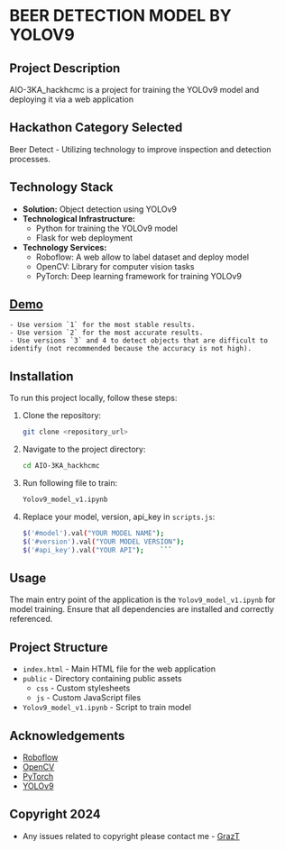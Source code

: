   # BEER DETECTION MODEL BY YOLOV9

  ## Project Description

  AIO-3KA_hackhcmc is a project for training the YOLOv9 model and deploying it via a web application

  ## Hackathon Category Selected

  Beer Detect - Utilizing technology to improve inspection and detection processes.

  ## Technology Stack

  - **Solution:** Object detection using YOLOv9
  - **Technological Infrastructure:** 
    - Python for training the YOLOv9 model
    - Flask for web deployment
  - **Technology Services:** 
    - Roboflow: A web allow to label dataset and deploy model
    - OpenCV: Library for computer vision tasks
    - PyTorch: Deep learning framework for training YOLOv9

  ## [Demo](https://dinhgia2106.github.io/Beer-detection-model-by-YOLOv9/)
    - Use version `1` for the most stable results.
    - Use version `2` for the most accurate results.
    - Use versions `3` and 4 to detect objects that are difficult to identify (not recommended because the accuracy is not high).

  ## Installation

  To run this project locally, follow these steps:

  1. Clone the repository:
      ```bash
      git clone <repository_url>
      ```
  2. Navigate to the project directory:
      ```bash
      cd AIO-3KA_hackhcmc
      ```
  3. Run following file to train:
      ```bash
      Yolov9_model_v1.ipynb
      ```
  4. Replace your model, version, api_key in ```scripts.js```:
      ```bash
      $('#model').val("YOUR MODEL NAME");
      $('#version').val("YOUR MODEL VERSION");
      $('#api_key').val("YOUR API");    ```

  ## Usage

  The main entry point of the application is the `Yolov9_model_v1.ipynb` for model training. Ensure that all dependencies are installed and correctly referenced.

  ## Project Structure

  - `index.html` - Main HTML file for the web application
  - `public` - Directory containing public assets
    - `css` - Custom stylesheets
    - `js` - Custom JavaScript files
  - `Yolov9_model_v1.ipynb` - Script to train model


  ## Acknowledgements

  - [Roboflow](https://roboflow.com/)
  - [OpenCV](https://opencv.org/)
  - [PyTorch](https://pytorch.org/)
  - [YOLOv9](https://github.com/SkalskiP/yolov9.git)

  ## Copyright 2024

  - Any issues related to copyright please contact me - [GrazT](https://github.com/dinhgia2106)